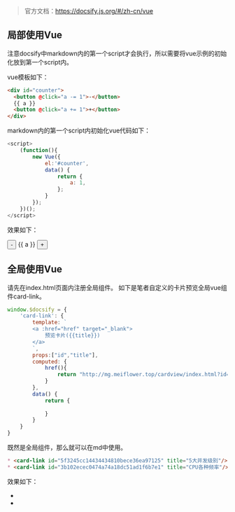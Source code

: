 > 官方文档：https://docsify.js.org/#/zh-cn/vue
## 局部使用Vue
注意docsify中markdown内的第一个script才会执行，所以需要将vue示例的初始化放到第一个script内。

vue模板如下：
``` html
<div id="counter">
  <button @click="a -= 1">-</button>
  {{ a }}
  <button @click="a += 1">+</button>
</div>
```
markdown内的第一个script内初始化vue代码如下：
``` javascript
<script>
    (function(){
        new Vue({
            el:'#counter',
            data() {
                return {
                    a: 1,
                };
            }
        });
    })();
</script>
```
效果如下：
<div id="counter">
  <button @click="a -= 1">-</button>
  {{ a }}
  <button @click="a += 1">+</button>
</div>

## 全局使用Vue
请先在index.html页面内注册全局组件。
如下是笔者自定义的卡片预览全局vue组件card-link。
``` javascript
window.$docsify = {
    'card-link': {
        template: `
        <a :href="href" target="_blank">
            预览卡片({{title}})
        </a>
        `,
        props:["id","title"],
        computed: {
            href(){
                return "http://mg.meiflower.top/cardview/index.html?id="+this.id;
            }
        },
        data() {
            return {
                
            }
        }
    }
}
```
既然是全局组件，那么就可以在md中使用。
``` markdown
* <card-link id="5f3245cc14434434810bece36ea97125" title="5大并发级别"/>
* <card-link id="3b102ecec0474a74a18dc51ad1f6b7e1" title="CPU各种频率"/>
```
效果如下：
* <card-link id="5f3245cc14434434810bece36ea97125" title="5大并发级别"/>
* <card-link id="3b102ecec0474a74a18dc51ad1f6b7e1" title="CPU各种频率"/>

<script>
    (function(){
        new Vue({
            el:'#counter',
            data() {
                return {
                    a: 1,
                };
            }
        });
    })();
</script>